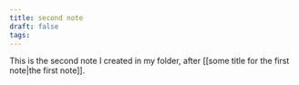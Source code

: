 ```yaml
---
title: second note
draft: false
tags:
---
```

This is the second note I created in my folder, after [[some title for the first note|the first note]].



